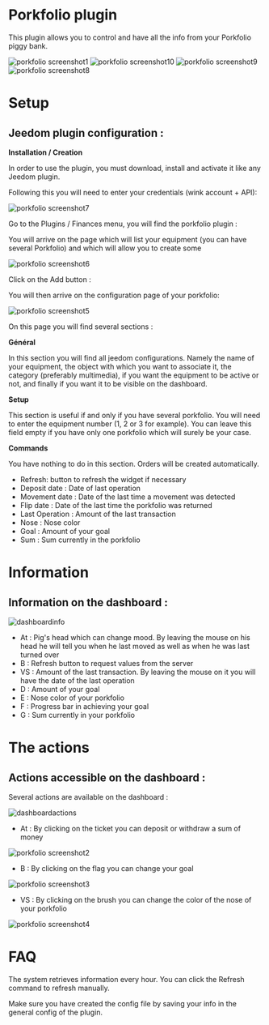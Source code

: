 # Porkfolio plugin 

This plugin allows you to control and have all the info from your Porkfolio piggy bank.

![porkfolio screenshot1](../images/porkfolio_screenshot1.jpg)
![porkfolio screenshot10](../images/porkfolio_screenshot10.jpg)
![porkfolio screenshot9](../images/porkfolio_screenshot9.jpg)
![porkfolio screenshot8](../images/porkfolio_screenshot8.jpg)

# Setup 

## Jeedom plugin configuration : 

**Installation / Creation**

In order to use the plugin, you must download, install and activate it like any Jeedom plugin.

Following this you will need to enter your credentials (wink account + API):

![porkfolio screenshot7](../images/porkfolio_screenshot7.jpg)

Go to the Plugins / Finances menu, you will find the porkfolio plugin :

You will arrive on the page which will list your equipment (you can have several Porkfolio) and which will allow you to create some

![porkfolio screenshot6](../images/porkfolio_screenshot6.jpg)

Click on the Add button :

You will then arrive on the configuration page of your porkfolio:

![porkfolio screenshot5](../images/porkfolio_screenshot5.jpg)

On this page you will find several sections :

**Général**

In this section you will find all jeedom configurations. Namely the name of your equipment, the object with which you want to associate it, the category (preferably multimedia), if you want the equipment to be active or not, and finally if you want it to be visible on the dashboard.

**Setup**

This section is useful if and only if you have several porkfolio. You will need to enter the equipment number (1, 2 or 3 for example). You can leave this field empty if you have only one porkfolio which will surely be your case.

**Commands**

You have nothing to do in this section. Orders will be created automatically.

-   Refresh: button to refresh the widget if necessary
-   Deposit date : Date of last operation
-   Movement date : Date of the last time a movement was detected
-   Flip date : Date of the last time the porkfolio was returned
-   Last Operation : Amount of the last transaction
-   Nose : Nose color
-   Goal : Amount of your goal
-   Sum : Sum currently in the porkfolio

# Information 

## Information on the dashboard : 

![dashboardinfo](../images/dashboardinfo.jpg)

-   At : Pig's head which can change mood. By leaving the mouse on his head he will tell you when he last moved as well as when he was last turned over
-   B : Refresh button to request values from the server
-   VS : Amount of the last transaction. By leaving the mouse on it you will have the date of the last operation
-   D : Amount of your goal
-   E : Nose color of your porkfolio
-   F : Progress bar in achieving your goal
-   G : Sum currently in your porkfolio

# The actions 

## Actions accessible on the dashboard : 

Several actions are available on the dashboard :

![dashboardactions](../images/dashboardactions.jpg)

-   At : By clicking on the ticket you can deposit or withdraw a sum of money

![porkfolio screenshot2](../images/porkfolio_screenshot2.jpg)

-   B : By clicking on the flag you can change your goal

![porkfolio screenshot3](../images/porkfolio_screenshot3.jpg)

-   VS : By clicking on the brush you can change the color of the nose of your porkfolio

![porkfolio screenshot4](../images/porkfolio_screenshot4.jpg)

# FAQ 

The system retrieves information every hour. You can click the Refresh command to refresh manually.

Make sure you have created the config file by saving your info in the general config of the plugin.
